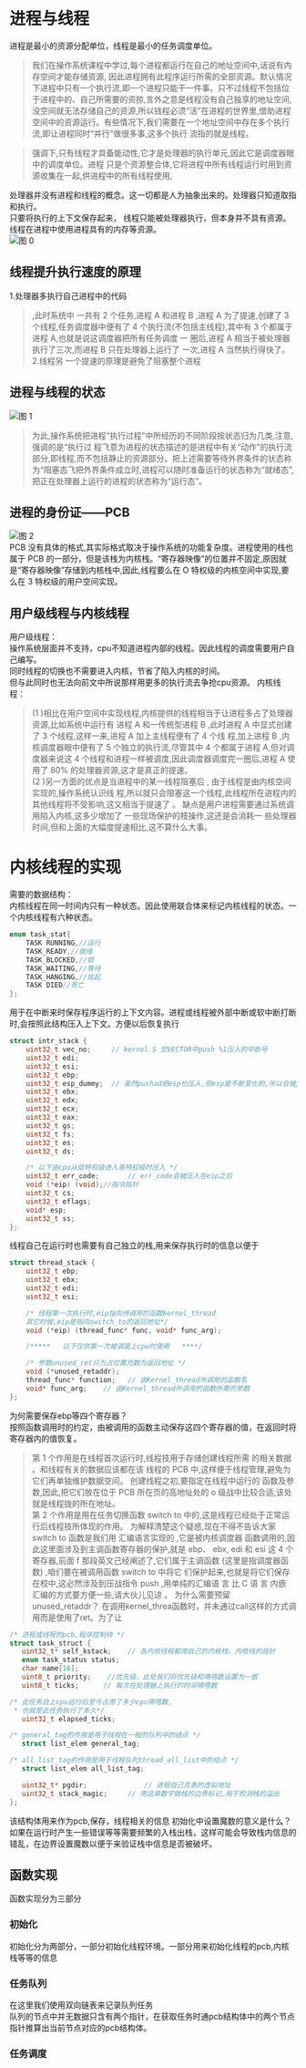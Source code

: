 # 进程与线程
进程是最小的资源分配单位，线程是最小的任务调度单位。
>我们在操作系统课程中学过,每个进程都运行在自己的地址空间中,话说有内存空间才能存储资源,
因此进程拥有此程序运行所需的全部资源。默认情况下进程中只有一个执行流,即一个进程只能干一件事。只不过线程不包括位于进程中的、自己所需要的资掠,言外之意是线程没有自己独享的地址空间,
没空间就无法存储自己的资源,所以钱程必须“活”在进程的世界里,借助进程空间中的资源运行。有些情况下,我们需要在一个地址空间中存在多个执行流,即让进程同时“并行”做很多事,这多个执行
流指的就是线程。

>强调下,只有线程才具备能动性,它才是处理器的执行单元,因此它是调度器眼中的调度单位。进程
只是个资源整合体,它将进程中所有线程运行时用到资源收集在一起,供进程中的所有线程使用,

处理器并没有进程和线程的概念。这一切都是人为抽象出来的。处理器只知道取指和执行。\
只要将执行的上下文保存起来，
线程只能被处理器执行，但本身并不具有资源。线程在进程中使用进程具有的内存等资源。\
![图 0](../../images/68e4ba239b9acc095cb6fd98263f7fdf3c4c1fa8fc640a503b284fcc20df70cd.png)  
## 线程提升执行速度的原理
1.处理器多执行自己进程中的代码
>,此时系统中 一共有 2 个任务,进程 A 和进程 B ,进程 A 为了提速,创建了 3 个线程,任务调度器中便有了 4 个执行流(不包括主线程),其中有 3 个都属于进程 A,也就是说这调度器把所有任务调度 一 圈后,进程 A 相当于被处理器执行了三次,而进程 B 只在处理器上运行了 一次,进程 A 当然执行得快了。
2.线程另 一个提速的原理是避免了阻塞整个进程
## 进程与线程的状态
![图 1](../../images/02583ea080121574e1e84e26ac1aac57e7ee1ea244aaf5e0b80fc07e74334c2d.png)  
>为此,操作系统把进程“执行过程”中所经历的不同阶段按状态归为几类,注意,强调的是“执行过
程飞意为进程的状态描述的是进程中有关“动作”的执行流部分,即线程,而不包括静止的资源部分。把上述需要等待外界条件的状态称为“阻塞态飞把外界条件成立时,进程可以随时准备运行的状态称为“就绪态”,把正在处理器上运行的进程的状态称为“运行态”。
## 进程的身份证——PCB
![图 2](../../images/6f44422441f53080e7c92e38a8611fb3dcd7049c917a98a5d5cdb0d082fd1fd7.png)  
PCB 没有具体的格式,其实际格式取决于操作系统的功能复杂度。进程使用的栈也属于 PCB 的一部分，但是该栈为内核栈。“寄存器映像”的位置并不固定,原因就是“寄存器映像”存储到内核栈中,因此,线程要么在 O 特权级的内核空间中实现,要么在 3 特权级的用户空间实现。
## 用户级线程与内核线程
用户级线程：\
操作系统层面并不支持，cpu不知道进程内部的线程。因此线程的调度需要用户自己编写。\
同时线程的切换也不需要进入内核，节省了陷入内核的时间。\
但与此同时也无法向前文中所说那样用更多的执行流去争抢cpu资源。
内核线程：
>(1 )相比在用户空间中实现线程,内核提供的线程相当于让进程多占了处理器资源,比如系统中运行有
进程 A 和一传统型进程 B ,此时进程 A 中显式创建了 3 个线程,这样一来,进程 A 加上主线程便有了 4 个线
程,加上进程 B ,内核调度器眼中便有了 5 个独立的执行流,尽管其中 4 个都属于进程 A,但对调度器来说这 4
个线程和进程一样被调度,因此调度器调度完一圈后,进程 A 使用了 80% 的处理器资源,这才是真正的提速。\
(2 )另一方面的优点是当进程中的某一线程阻塞后 , 由于线程是由内核空间实现的,操作系统认识线
程,所以就只会阻塞这一个线程,此线程所在进程内的其他线程将不受影响,这又相当于提速了 。
缺点是用户进程需要通过系统调用陷入内核,这多少增加了 一些现场保护的枝操作,这还是会消耗一
些处理器时间,但和上面的大幅度提速相比,这不算什么大事。
# 内核线程的实现
需要的数据结构：\
内核线程在同一时间内只有一种状态。因此使用联合体来标记内核线程的状态。一个内核线程有六种状态。
```c
enum task_stat{
    TASK RUNNING,//运行
    TASK_READY,//就绪
    TASK_BLOCKED,//锁
    TASK_WAITING,//等待
    TASK_HANGING,//挂起
    TASK DIED//死亡
};
```
用于在中断来时保存程序运行的上下文内容。进程或线程被外部中断或软中断打断时,会按照此结构压入上下文。方便以后恢复执行
```c
struct intr_stack {
    uint32_t vec_no;	 // kernel.S 宏VECTOR中push %1压入的中断号
    uint32_t edi;
    uint32_t esi;
    uint32_t ebp;
    uint32_t esp_dummy;	 // 虽然pushad把esp也压入,但esp是不断变化的,所以会被popad忽略
    uint32_t ebx;
    uint32_t edx;
    uint32_t ecx;
    uint32_t eax;
    uint32_t gs;
    uint32_t fs;
    uint32_t es;
    uint32_t ds;

    /* 以下由cpu从低特权级进入高特权级时压入 */
    uint32_t err_code;		 // err_code会被压入在eip之后
    void (*eip) (void);//指令指针
    uint32_t cs;
    uint32_t eflags;
    void* esp;
    uint32_t ss;
};
```
线程自己在运行时也需要有自己独立的栈,用来保存执行时的信息以便于
```c
struct thread_stack {
    uint32_t ebp;
    uint32_t ebx;
    uint32_t edi;
    uint32_t esi;

    /* 线程第一次执行时,eip指向待调用的函数kernel_thread 
    其它时候,eip是指向switch_to的返回地址*/
    void (*eip) (thread_func* func, void* func_arg);

    /*****   以下仅供第一次被调度上cpu时使用   ****/

    /* 参数unused_ret只为占位置充数为返回地址 */
    void (*unused_retaddr);
    thread_func* function;   // 由Kernel_thread所调用的函数名
    void* func_arg;    // 由Kernel_thread所调用的函数所需的参数
};
```
为何需要保存ebp等四个寄存器？\
按照函数调用时的约定，由被调用的函数主动保存这四个寄存器的值，在返回时将寄存器内的值恢复。
>第 1 个作用是在线程首次运行时,线程技用于存储创建线程所需 的相关数据 。和线程有关的数据应该都在该
线程的 PCB 中,这样便于线程管理,避免为它们再单独维护数据空间。 创建线程之初,要指定在线程中运行的
函数及参数,因此,把它们放在位于 PCB 所在页的高地址处的 o 级战中比较合适,该处就是线程拢的所在地址。\
第 2 个作用是用在任务切换函数 switch to 中的,这是线程已经处于正常运行后线程技所体现的作用。
为解释清楚这个疑惑,现在不得不告诉大家 switch to 函数是我们用 汇编语言实现的 ,它是被内核调度器
函数调用的,因此这里面涉及到主调函数寄存器的保护,就是 ebp、 ebx, edi 和 esi 这 4 个寄存器,前面
f 那段英文己经阐述了,它们属于主调函数 (这里是指调度器函数) ,咱们要在被调用函数 switch to 中将它
们保护起来,也就是将它们保存在校中,这必然涉及到压战指令 push ,用单纯的汇编语 言 比 C 语 言 内嵌
汇编的方式要方便一些,请大伙儿见谅 。
为什么需要预留unused_retaddr？
在调用kernel_threa函数时，并未通过call这样的方式调用而是使用了ret。为了让
```c
/* 进程或线程的pcb,程序控制块 */
struct task_struct {
   uint32_t* self_kstack;	 // 各内核线程都用自己的内核栈，内核栈的指针
   enum task_status status;
   char name[16];
   uint8_t priority;    //优先级，此处我们将优先级和嘀嗒数设置为一致
   uint8_t ticks;	   // 每次在处理器上执行的时间嘀嗒数

/* 此任务自上cpu运行后至今占用了多少cpu嘀嗒数,
 * 也就是此任务执行了多久*/
   uint32_t elapsed_ticks;

/* general_tag的作用是用于线程在一般的队列中的结点 */
   struct list_elem general_tag;				    

/* all_list_tag的作用是用于线程队列thread_all_list中的结点 */
   struct list_elem all_list_tag;

   uint32_t* pgdir;              // 进程自己页表的虚拟地址
   uint32_t stack_magic;	 // 用这串数字做栈的边界标记,用于检测栈的溢出
};

```
该结构体用来作为pcb,保存，线程相关的信息
初始化中设置魔数的意义是什么？\
如果在运行时产生一些错误等等需要频繁的入栈出栈，这样可能会导致栈内信息的错乱，在边界设置魔数以便于来验证栈中信息是否被破坏。
## 函数实现
函数实现分为三部分
### 初始化
初始化分为两部分，一部分初始化线程环境。一部分用来初始化线程的pcb,内核栈等等的信息
### 任务队列
在这里我们使用双向链表来记录队列任务\
队列的节点中并无数据只含有两个指针，在获取任务时通pcb结构体中的两个节点指针推算出当前节点对应的pcb结构体。
### 任务调度